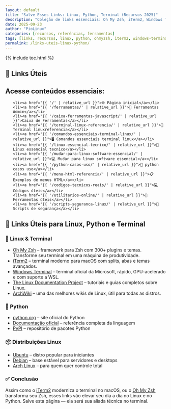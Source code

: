 ```yaml
---
layout: default
title: "Salve Esses Links: Linux, Python, Terminal (Recursos 2025)"
description: "Coleção de links essenciais: Oh My Zsh, iTerm2, Windows Terminal, documentação oficial do Linux, Python, Debian e ferramentas para desenvolvedores."
date: 2025-09-23
author: "PioLinux"
categories: [recursos, referências, ferramentas]
tags: [links, recursos, linux, python, ohmyzsh, iterm2, windows-terminal]
permalink: /links-uteis-linux-python/
---
```



{% include toc.html %}



<h2>🔗 Links Úteis</h2>

<section>
  <h2>Acesse conteúdos essenciais:</h2>
  <ul>
    
    <li><a href="{{ '/' | relative_url }}">🌐 Página inicial</a></li>
    <li><a href="{{ '/ferramentas/' | relative_url }}">🔧 Ferramentas Admin</a></li>
    <li><a href="{{ '/caixa-ferramentas-javascript/' | relative_url }}">Caixa de Ferramentas</a></li> 
    <li><a href="{{ '/terminal-linux-referencia/' | relative_url }}">📌Terminal linuxreferencia</a></li>
    <li><a href="{{ '/comandos-essenciais-terminal-linux/' | relative_url }}">🖥️ Comandos essenciais terminal linux</a></li>
    <li><a href="{{ '/linux-essencial-tecnico/' | relative_url }}">📖 Linux essencial tecnico</a></li>
    <li><a href="{{ '/mudar-para-linux-software-essencial/' | relative_url }}">💻 Mudar para linux software essencial</a></li>
    <li><a href="{{ '/python-casos-uso/' | relative_url }}">🐍 python casos uso</a></li>
    <li><a href="{{ '/menu-html-referencia/' | relative_url }}">📋 Exemplos de menus HTML</a></li>
    <li><a href="{{ '/codigos-tecnicos-reais/' | relative_url }}">💻 Códigos úteis</a></li>
    <li><a href="{{ '/utilitarios-online/' | relative_url }}">🔧 Ferramentas úteis</a></li>
    <li><a href="{{ '/scripts-seguranca-linux/' | relative_url }}">🔐 Scripts de segurança</a></li>
  </ul>


<div id="share" style="text-align:center;margin:15px 0">
  <!-- Espaço para botões de compartilhamento -->
</div> 
 
   
<h2>🔗 Links Úteis para Linux, Python e Terminal</h2>

<h3>🐧 Linux & Terminal</h3>
<ul>
  <li><a href="https://ohmyz.sh">Oh My Zsh</a> – framework para Zsh com 300+ plugins e temas. Transforme seu terminal em uma máquina de produtividade.</li>
  <li><a href="https://iterm2.com">iTerm2</a> – terminal moderno para macOS com splits, abas e temas avançados.</li>
  <li><a href="https://aka.ms/terminal">Windows Terminal</a> – terminal oficial da Microsoft, rápido, GPU-acelerado e com suporte a WSL.</li>
  <li><a href="https://tldp.org">The Linux Documentation Project</a> – tutoriais e guias completos sobre Linux.</li>
  <li><a href="https://wiki.archlinux.org">ArchWiki</a> – uma das melhores wikis de Linux, útil para todas as distros.</li>
</ul>

<h3>🐍 Python</h3>
<ul>
  <li><a href="https://python.org">python.org</a> – site oficial do Python</li>
  <li><a href="https://docs.python.org">Documentação oficial</a> – referência completa da linguagem</li>
  <li><a href="https://pypi.org">PyPI</a> – repositório de pacotes Python</li>
</ul>

<h3>📦 Distribuições Linux</h3>
<ul>
  <li><a href="https://ubuntu.com">Ubuntu</a> – distro popular para iniciantes</li>
  <li><a href="https://debian.org">Debian</a> – base estável para servidores e desktops</li>
  <li><a href="https://archlinux.org">Arch Linux</a> – para quem quer controle total</li>
</ul>


<h3>✅ Conclusão</h3>
<p>Assim como o <a href="https://iterm2.com">iTerm2</a> moderniza o terminal no macOS, ou o <a href="https://ohmyz.sh">Oh My Zsh</a> transforma seu Zsh, esses links vão elevar seu dia a dia no Linux e no Python. Salve esta página — ela será sua aliada técnica no terminal.</p>
</section>
